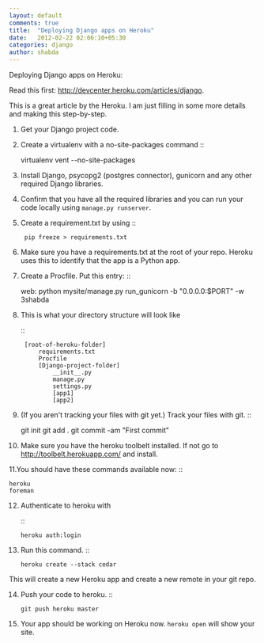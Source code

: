 ```yaml
---
layout: default
comments: true
title:  "Deploying Django apps on Heroku"
date:   2012-02-22 02:06:10+05:30
categories: django
author: shabda
---
```

Deploying Django apps on Heroku:

Read this first: http://devcenter.heroku.com/articles/django.

This is a great article by the Heroku. I am just filling in some more details and making this step-by-step.

1. Get your Django project code.
2. Create a virtualenv with a no-site-packages command ::

    virtualenv vent --no-site-packages

3. Install Django, psycopg2 (postgres connector), gunicorn and any other required Django libraries.
4. Confirm that you have all the required libraries and you can run your code locally using ``manage.py runserver``.
5. Create a requirement.txt by using
    ::

        pip freeze > requirements.txt

6. Make sure you have a requirements.txt at the root of your repo. Heroku uses this to identify that the app is a Python app.
7. Create a Procfile. Put this entry: ::

    web: python mysite/manage.py run_gunicorn -b "0.0.0.0:$PORT" -w 3shabda

8. This is what your directory structure will look like

    ::

        [root-of-heroku-folder]
            requirements.txt
            Procfile
            [Django-project-folder]
                __init__.py
                manage.py
                settings.py
                [app1]
                [app2]


9. (If you aren't tracking your files with git yet.) Track your files with git. ::

    git init
    git add .
    git commit -am "First commit"

10. Make sure you have the heroku toolbelt installed. If not go to http://toolbelt.herokuapp.com/ and install.

11.You should have these commands available now: ::

    heroku
    foreman

12. Authenticate to heroku with

    ::

        heroku auth:login


13. Run this command.
    ::

        heroku create --stack cedar


This will create a new Heroku app and create a new remote in your git repo.

14. Push your code to heroku.
    ::

        git push heroku master


15. Your app should be working on Heroku now. ``heroku open`` will show your site.





